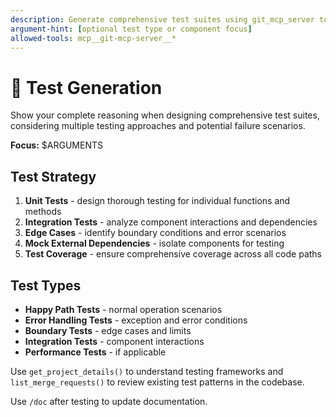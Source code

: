 ```yaml
---
description: Generate comprehensive test suites using git_mcp_server tools for project context
argument-hint: [optional test type or component focus]
allowed-tools: mcp__git-mcp-server__*
---
```


# 🧪 Test Generation

Show your complete reasoning when designing comprehensive test suites, considering multiple testing approaches and potential failure scenarios.

**Focus:** $ARGUMENTS

## Test Strategy

1. **Unit Tests** - design thorough testing for individual functions and methods
2. **Integration Tests** - analyze component interactions and dependencies
3. **Edge Cases** - identify boundary conditions and error scenarios
4. **Mock External Dependencies** - isolate components for testing
5. **Test Coverage** - ensure comprehensive coverage across all code paths

## Test Types

- **Happy Path Tests** - normal operation scenarios
- **Error Handling Tests** - exception and error conditions
- **Boundary Tests** - edge cases and limits
- **Integration Tests** - component interactions
- **Performance Tests** - if applicable

Use `get_project_details()` to understand testing frameworks and `list_merge_requests()` to review existing test patterns in the codebase.

Use `/doc` after testing to update documentation.
